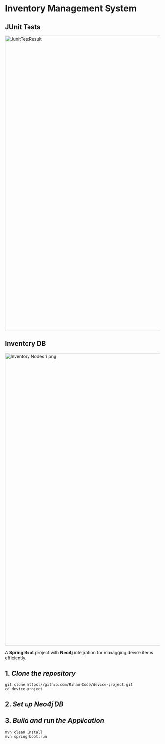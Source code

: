 # **Inventory Management System**

## JUnit Tests
<img width="958" alt="JunitTestResult" src="https://github.com/user-attachments/assets/d474c6c5-9b17-4e45-890c-84fbb0da59cd" />

## Inventory DB
<img width="950" alt="Inventory Nodes 1 png " src="https://github.com/user-attachments/assets/b43e7aaa-3ae1-47c6-bbf8-e4382d0b1368" />


A **Spring Boot** project with **Neo4j** integration for managging device items efficiently.

## 1. *Clone the repository*
```
git clone https://github.com/Rihan-Code/device-project.git
cd device-project
```
## 2. *Set up Neo4j DB*

## 3. *Build and run the Application*
```
mvn clean install
mvn spring-boot:run
```
